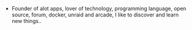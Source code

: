 - Founder of alot apps, lover of technology, programming language, open source, forum, docker, unraid and arcade, I like to discover and learn new things..
  <br>












































































































































































































































































































































































































































































































































































































































































































































































































































































































































































































































































































































































































































































































































































































































































































































































































































































































































































































































































































































































































































































































































































































































































































































































































































































































































































































































































































































































































































































































































































































































































































































































































































































































































































































































































































































































































































































































































































































































































































































































































































































































































































































































































































































































































































































































































































































































































































































































































































































































































































































































































































































































































































































































































































































































































































































































































































































































































































































































